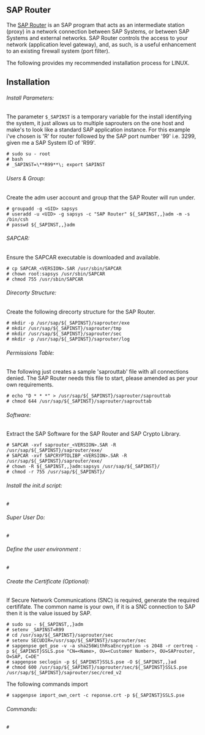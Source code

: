 ## SAP Router

The [SAP Router](https://support.sap.com/en/tools/connectivity-tools/saprouter.html) is an SAP program that acts as an intermediate station (proxy) in a network connection between SAP Systems, or between SAP Systems and external networks. SAP Router controls the access to your network (application level gateway), and, as such, is a useful enhancement to an existing firewall system (port filter).

The following provides my recommended installation process for LINUX.

## Installation
###### Install Parameters:
The parameter `$_SAPINST` is a temporary variable for the install identifying the system, it just allows us to multiple saprouters on the one host and make's to look like a standard SAP application instance. For this example i've chosen is 'R' for router followed by the SAP port number '99' i.e. 3299, given me a SAP System ID of 'R99'.
```shell-script
# sudo su - root
# bash
# _SAPINST=\**R99**\; export SAPINST
```
###### Users & Group:
Create the <sapsid>adm user account and group that the SAP Router will run under.
```shell-script
# groupadd -g <GID> sapsys
# useradd -u <UID> -g sapsys -c "SAP Router" ${_SAPINST,,}adm -m -s /bin/csh
# passwd ${_SAPINST,,}adm
```
###### SAPCAR:
Ensure the SAPCAR executable is downloaded and available.
```shell-script
# cp SAPCAR_<VERSION>.SAR /usr/sbin/SAPCAR
# chown root:sapsys /usr/sbin/SAPCAR
# chmod 755 /usr/sbin/SAPCAR
```
###### Direcorty Structure:
Create the following direcorty structure for the SAP Router.
```shell-script
# mkdir -p /usr/sap/${_SAPINST}/saprouter/exe
# mkdir /usr/sap/${_SAPINST}/saprouter/tmp
# mkdir /usr/sap/${_SAPINST}/saprouter/sec
# mkdir -p /usr/sap/${_SAPINST}/saprouter/log
```
###### Permissions Table:
The following just creates a sample 'saprouttab' file with all connections denied. The SAP Router needs this file to start, please amended as per your own requirements.
```shell-script
# echo "D * * *" > /usr/sap/${_SAPINST}/saprouter/saprouttab
# chmod 644 /usr/sap/${_SAPINST}/saprouter/saprouttab
```
###### Software:
Extract the SAP Software for the SAP Router and SAP Crypto Library.
```shell-script
# SAPCAR -xvf saprouter_<VERSION>.SAR -R /usr/sap/${_SAPINST}/saprouter/exe/
# SAPCAR -xvf SAPCRYPTOLIBP_<VERSION>.SAR -R /usr/sap/${_SAPINST}/saprouter/exe/
# chown -R ${_SAPINST,,}adm:sapsys /usr/sap/${_SAPINST}/
# chmod -r 755 /usr/sap/${_SAPINST}/
```
###### Install the init.d script:
```shell-script
#
```
###### Super User Do:
```shell-script
#
```
###### Define the user environment :
```shell-script
#
```
###### Create the Certificate (Optional):
If Secure Network Communications (SNC) is required, generate the required certififate. The common name is your own, if it is a SNC connection to SAP then it is the value issued by SAP.
```shell-script
# sudo su - ${_SAPINST,,}adm
# setenv _SAPINST=R99
# cd /usr/sap/${_SAPINST}/saprouter/sec
# setenv SECUDIR=/usr/sap/${_SAPINST}/saprouter/sec
# sapgenpse get_pse -v -a sha256WithRsaEncryption -s 2048 -r certreq -p ${_SAPINST}SSLS.pse "CN=<Name>, OU=<Customer Number>, OU=SAProuter, O=SAP, C=DE"
# sapgenpse seclogin -p ${_SAPINST}SSLS.pse -O ${_SAPINST,,}ad
# chmod 600 /usr/sap/${_SAPINST}/saprouter/sec/${_SAPINST}SSLS.pse /usr/sap/${_SAPINST}/saprouter/sec/cred_v2
```
The following commands import 
```shell-script
# sapgenpse import_own_cert -c reponse.crt -p ${_SAPINST}SSLS.pse
```
###### Commands:
```shell-script
#
```
